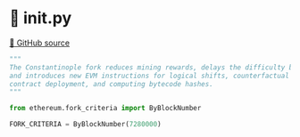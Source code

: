 # 🐍 __init__.py

[🐙 GitHub source](https://github.com/ethereum/execution-specs/blob/c5415056a4a7066906f67c203ec5364a9de8e017/src/ethereum/constantinople/__init__.py)

```python
"""
The Constantinople fork reduces mining rewards, delays the difficulty bomb,
and introduces new EVM instructions for logical shifts, counterfactual
contract deployment, and computing bytecode hashes.
"""

from ethereum.fork_criteria import ByBlockNumber

FORK_CRITERIA = ByBlockNumber(7280000)
```
